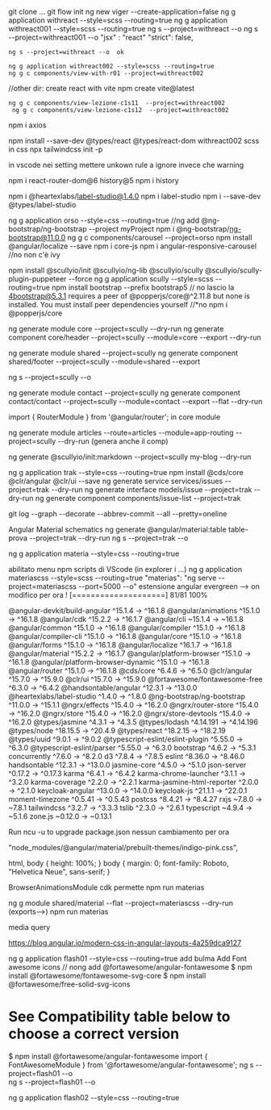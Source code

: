git clone ...
git flow init
ng new viger --create-application=false 
ng g application withreact  --style=scss --routing=true 
ng g application withreact001 --style=scss --routing=true 
ng s --project=withreact --o
ng s --project=withreact001 --o
  "jsx" : "react"
    "strict": false,

    ng s --project=withreact --o  ok

    ng g application withreact002 --style=scss --routing=true 
    ng g c components/view-with-r01 --project=withreact002 

   //other dir:  create react with vite npm create vite@latest

    ng g c components/view-lezione-c1s11  --project=withreact002 
     ng g c components/view-lezione-c1s12  --project=withreact002 

npm i axios

npm install --save-dev @types/react @types/react-dom
withreact002 scss in css
npx tailwindcss init -p

in vscode nei setting mettere unkown rule a ignore invece che warning

npm i react-router-dom@6 history@5
npm i history

npm i @heartexlabs/label-studio@1.4.0
npm i label-studio
npm i --save-dev @types/label-studio

ng g application orso --style=css --routing=true 
//ng add @ng-bootstrap/ng-bootstrap --project myProject
npm i @ng-bootstrap/ng-bootstrap@11.0.0
ng g c components/carousel  --project=orso 
npm install @angular/localize --save
npm i core-js
npm i angular-responsive-carousel //no non c'è ivy

npm install @scullyio/init @scullyio/ng-lib @scullyio/scully @scullyio/scully-plugin-puppeteer --force
ng g application scully --style=scss --routing=true 
npm install bootstrap   --prefix bootstrap5
// no lascio la 4bootstrap@5.3.1 requires a peer of @popperjs/core@^2.11.8 but none is installed. You must install peer dependencies yourself
//*no npm i @popperjs/core

ng generate module core --project=scully --dry-run
ng generate component core/header --project=scully --module=core --export   --dry-run

ng generate module shared --project=scully
ng generate component shared/footer --project=scully --module=shared --export

ng s --project=scully --o 

ng generate module contact --project=scully
ng generate component contact/contact --project=scully --module=contact --export --flat --dry-run

import { RouterModule } from '@angular/router';
 in core module

 ng generate module articles --route=articles --module=app-routing --project=scully --dry-run (genera anche il comp)


 ng generate @scullyio/init:markdown --project=scully my-blog --dry-run

 ng g application trak --style=css --routing=true 
 npm install @cds/core @clr/angular @clr/ui --save
ng generate service services/issues --project=trak --dry-run
ng generate interface models/issue --project=trak --dry-run
ng generate component components/issue-list --project=trak

 git log --graph --decorate --abbrev-commit --all --pretty=oneline

Angular Material schematics
 ng generate @angular/material:table table-prova --project=trak --dry-run 
  ng s --project=trak --o 

  ng g application materia --style=css --routing=true 

  abilitato menu npm scripts di VScode (in explorer i ...)
    ng g application materiascss --style=scss --routing=true 
    "materias": "ng serve  --project=materiascss --port=5000 --o"
estensione angular evergreen --> on modifico per ora !
[====================] 81/81 100%

 @angular-devkit/build-angular        ^15.1.4  →    ^16.1.8
 @angular/animations                  ^15.1.0  →    ^16.1.8
 @angular/cdk                         ^15.2.2  →    ^16.1.7
 @angular/cli                         ~15.1.4  →    ~16.1.8
 @angular/common                      ^15.1.0  →    ^16.1.8
 @angular/compiler                    ^15.1.0  →    ^16.1.8
 @angular/compiler-cli                ^15.1.0  →    ^16.1.8
 @angular/core                        ^15.1.0  →    ^16.1.8
 @angular/forms                       ^15.1.0  →    ^16.1.8
 @angular/localize                    ^16.1.7  →    ^16.1.8
 @angular/material                    ^15.2.2  →    ^16.1.7
 @angular/platform-browser            ^15.1.0  →    ^16.1.8
 @angular/platform-browser-dynamic    ^15.1.0  →    ^16.1.8
 @angular/router                      ^15.1.0  →    ^16.1.8
 @cds/core                             ^6.4.6  →     ^6.5.0
 @clr/angular                         ^15.7.0  →    ^15.9.0
 @clr/ui                              ^15.7.0  →    ^15.9.0
 @fortawesome/fontawesome-free         ^6.3.0  →     ^6.4.2
 @handsontable/angular                ^12.3.1  →    ^13.0.0
 @heartexlabs/label-studio             ^1.4.0  →     ^1.8.0
 @ng-bootstrap/ng-bootstrap           ^11.0.0  →    ^15.1.1
 @ngrx/effects                        ^15.4.0  →    ^16.2.0
 @ngrx/router-store                   ^15.4.0  →    ^16.2.0
 @ngrx/store                          ^15.4.0  →    ^16.2.0
 @ngrx/store-devtools                 ^15.4.0  →    ^16.2.0
 @types/jasmine                        ^4.3.1  →     ^4.3.5
 @types/lodash                      ^4.14.191  →  ^4.14.196
 @types/node                         ^18.15.5  →    ^20.4.9
 @types/react                        ^18.2.15  →   ^18.2.19
 @types/uuid                           ^9.0.1  →     ^9.0.2
 @typescript-eslint/eslint-plugin     ^5.55.0  →     ^6.3.0
 @typescript-eslint/parser            ^5.55.0  →     ^6.3.0
 bootstrap                             ^4.6.2  →     ^5.3.1
 concurrently                          ^7.6.0  →     ^8.2.0
 d3                                    ^7.8.4  →     ^7.8.5
 eslint                               ^8.36.0  →    ^8.46.0
 handsontable                         ^12.3.1  →    ^13.0.0
 jasmine-core                          ^4.5.0  →     ^5.1.0
 json-server                          ^0.17.2  →    ^0.17.3
 karma                                 ^6.4.1  →     ^6.4.2
 karma-chrome-launcher                 ^3.1.1  →     ^3.2.0
 karma-coverage                        ^2.2.0  →     ^2.2.1
 karma-jasmine-html-reporter           ^2.0.0  →     ^2.1.0
 keycloak-angular                     ^13.0.0  →    ^14.0.0
 keycloak-js                          ^21.1.1  →    ^22.0.1
 moment-timezone                      ^0.5.41  →    ^0.5.43
 postcss                              ^8.4.21  →    ^8.4.27
 rxjs                                  ~7.8.0  →     ~7.8.1
 tailwindcss                           ^3.2.7  →     ^3.3.3
 tslib                                 ^2.3.0  →     ^2.6.1
 typescript                            ~4.9.4  →     ~5.1.6
 zone.js                              ~0.12.0  →    ~0.13.1

Run ncu -u to upgrade package.json
nessun cambiamento per ora

 "node_modules/@angular/material/prebuilt-themes/indigo-pink.css",

 
html, body { height: 100%; }
body { margin: 0; font-family: Roboto, "Helvetica Neue", sans-serif; }

BrowserAnimationsModule
cdk permette
npm run materias

ng g module shared/material --flat --project=materiascss --dry-run
(exports-->)
npm run materias

media query

https://blog.angular.io/modern-css-in-angular-layouts-4a259dca9127

ng g application flash01 --style=css --routing=true 
add bulma
Add Font awesome icons
// nong add @fortawesome/angular-fontawesome
$ npm install @fortawesome/fontawesome-svg-core
$ npm install @fortawesome/free-solid-svg-icons
# See Compatibility table below to choose a correct version
$ npm install @fortawesome/angular-fontawesome
import { FontAwesomeModule } from '@fortawesome/angular-fontawesome';
 ng s --project=flash01 --o   
 ng s --project=flash01 --o

 ng g application flash02 --style=css --routing=true 
